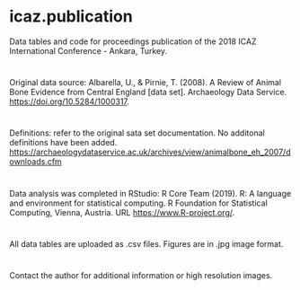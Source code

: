 # icaz.publication
Data tables and code for proceedings publication of the 2018 ICAZ International Conference - Ankara, Turkey.
#
Original data source: Albarella, U., & Pirnie, T. (2008). A Review of Animal Bone Evidence from Central England [data set]. Archaeology Data Service. https://doi.org/10.5284/1000317.
#
Definitions: refer to the original sata set documentation. No additonal definitions have been added. https://archaeologydataservice.ac.uk/archives/view/animalbone_eh_2007/downloads.cfm
#
Data analysis was completed in RStudio:
R Core Team (2019). R: A language and environment for statistical computing. R Foundation for Statistical Computing, Vienna, Austria. URL https://www.R-project.org/.
#
All data tables are uploaded as .csv files. Figures are in .jpg image format.
#
Contact the author for additional information or high resolution images.
#
